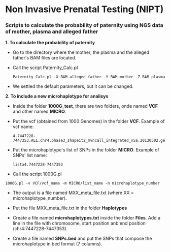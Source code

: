 # Non Invasive Prenatal Testing (NIPT)

### Scripts to calculate the probability of paternity using NGS data of mother, plasma and alleged father

**1. To calculate the probability of paternity**

  - Go to the directory where the mother, the plasma and the alleged father's BAM files are located.
  
  - Call the script Paternity_Calc.pl 
    ```
    Paternity_Calc.pl -X BAM_alleged_father -Y BAM_mother -Z BAM_plasma
    ```
  
  - We settled the default parameters, but it can be changed.


**2. To include a new microhaplotype for analisys**
  
  - Inside the folder **1000G_test**, there are two folders, onde named **VCF** and other named **MICRO**.
  
  - Put the vcf (obtained from 1000 Genomes) in the folder **VCF**. Example of vcf name: 
      ```
      4.7447228-7447353.ALL.chr4.phase3_shapeit2_mvncall_integrated_v5a.20130502.genotypes.vcf
      ```
  
  - Put the microhaplotype's list of SNPs in the folder **MICRO**. Example of SNPs' list name:
      ```
      lista4.7447228-7447353
      ```
  
  - Call the script 1000G.pl
  ```
  1000G.pl -v VCF/vcf_name -m MICRO/list_name -n microhaplotype_number
  ```
  
  - The output is a file named MXX_meta_file.txt (where XX = microhaplotype_number).
  
  - Put the file MXX_meta_file.txt in the folder **Haplotypes**
  
  - Create a file named **microhaplotypes.txt** inside  the folder **Files**. Add a line in the file with chromosome, start position anb end position (chr4:7447228-7447353).
  
  - Create a file named **SNPs.bed** and put the SNPs that compose the microhaplotype in bed format (7 columns).
